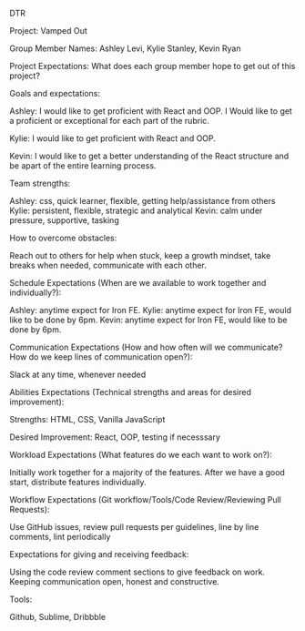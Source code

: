 DTR

Project: Vamped Out

Group Member Names: Ashley Levi, Kylie Stanley, Kevin Ryan

Project Expectations: What does each group member hope to get out of this project?

Goals and expectations:

Ashley: I would like to get proficient with React and OOP. I Would like to get a proficient or exceptional for each part of the rubric. 

Kylie: I would like to get proficient with React and OOP.

Kevin: I would like to get a better understanding of the React structure and be apart of the entire learning process. 

Team strengths:

Ashley: css, quick learner, flexible, getting help/assistance from others
Kylie: persistent, flexible, strategic and analytical
Kevin: calm under pressure, supportive, tasking

How to overcome obstacles:

Reach out to others for help when stuck, keep a growth mindset, take breaks when needed, communicate with each other.

Schedule Expectations (When are we available to work together and individually?):

Ashley: anytime expect for Iron FE.
Kylie: anytime expect for Iron FE, would like to be done by 6pm.
Kevin: anytime expect for Iron FE, would like to be done by 6pm.

Communication Expectations (How and how often will we communicate? How do we keep lines of communication open?):

Slack at any time, whenever needed

Abilities Expectations (Technical strengths and areas for desired improvement):

Strengths: HTML, CSS, Vanilla JavaScript

Desired Improvement:  React, OOP, testing if necesssary 

Workload Expectations (What features do we each want to work on?):

Initially work together for a majority of the features. After we have a good start, distribute features individually.

Workflow Expectations (Git workflow/Tools/Code Review/Reviewing Pull Requests):

Use GitHub issues, review pull requests per guidelines, line by line comments, lint periodically

Expectations for giving and receiving feedback:

Using the code review comment sections to give feedback on work. Keeping communication open, honest and constructive.

Tools:

Github, Sublime, Dribbble

